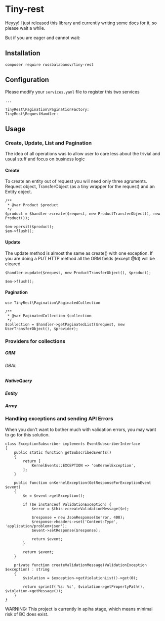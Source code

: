 # Tiny-rest

Heyyy! I just released this library and currently writing some docs for it, so please wait a while.

But if you are eager and cannot wait:

## Installation

```
composer require russbalabanov/tiny-rest
```

## Configuration

Please modify your `services.yaml` file to register this two services

```
...

TinyRest\Pagination\PaginationFactory:
TinyRest\RequestHandler:
```

## Usage

### Create, Update, List and Pagination

The idea of all operations was to allow user to care less about the trivial and usual stuff and focus on business logic

#### Create

To create an entity out of request you will need only three agruments. Request object, TransferObject (as a tiny wrapper for the request) and an Entity object.

```
/**
 * @var Product $product
 */
$product = $handler->create($request, new ProductTransferObject(), new Product());

$em->persit($product);
$em->flush();
```

#### Update

The update method is almost the same as create() with one exception. If you are doing a PUT HTTP method all the ORM fields (except @Id) will be cleared

```
$handler->update($request, new ProductTransferObject(), $product);

$em->flush();
```

#### Pagination

```
use TinyRest\Pagination\PaginatedCollection

/**
 * @var PaginatedCollection $collection
 */
$collection = $handler->getPaginatedList($request, new UserTransferObject(), $provider);
```

### Providers for collections

##### ORM

###### DBAL

##### NativeQuery

##### Entity

##### Array

### Handling exceptions and sending API Errors

When you don't want to bother much with validation errors, you may want to go for this solution.


```
class ExceptionSubscriber implements EventSubscriberInterface
{
    public static function getSubscribedEvents()
    {
        return [
            KernelEvents::EXCEPTION => 'onKernelException',
        ];
    }

    public function onKernelException(GetResponseForExceptionEvent $event)
    {
        $e = $event->getException();

        if ($e instanceof ValidationException) {
            $error = $this->createValidationMessage($e);
            
            $response = new JsonResponse($error, 400);
            $response->headers->set('Content-Type', 'application/problem+json');
            $event->setResponse($response);
            
            return $event;
        }

        return $event;
    }

    private function createValidationMessage(ValidationException $exception) : string
    {
        $violation = $exception->getViolationList()->get(0);
        
        return sprintf('%s: %s', $violation->getPropertyPath(), $violation->getMessage());
    }
}
```


WARNING: This project is currently in aplha stage, which means minimal risk of BC does exist.
